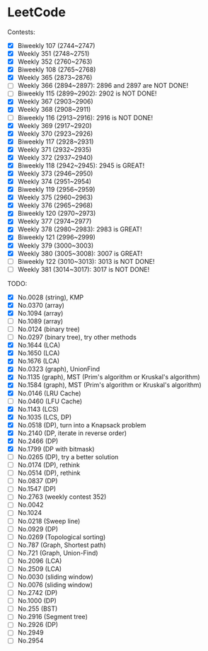 # LeetCode

Contests:

- [x] Biweekly 107 (2744~2747)
- [x] Weekly 351 (2748~2751)
- [x] Weekly 352 (2760~2763)
- [x] Biweekly 108 (2765~2768)
- [x] Weekly 365 (2873~2876)
- [ ] Weekly 366 (2894~2897): 2896 and 2897 are NOT DONE!
- [ ] Biweekly 115 (2899~2902): 2902 is NOT DONE!
- [x] Weekly 367 (2903~2906)
- [x] Weekly 368 (2908~2911)
- [ ] Biweekly 116 (2913~2916): 2916 is NOT DONE! 
- [x] Weekly 369 (2917~2920)
- [x] Weekly 370 (2923~2926)
- [x] Biweekly 117 (2928~2931)
- [x] Weekly 371 (2932~2935)
- [x] Weekly 372 (2937~2940)
- [x] Biweekly 118 (2942~2945): 2945 is GREAT!
- [x] Weekly 373 (2946~2950)
- [x] Weekly 374 (2951~2954)
- [x] Biweekly 119 (2956~2959)
- [x] Weekly 375 (2960~2963)
- [x] Weekly 376 (2965~2968)
- [x] Biweekly 120 (2970~2973)
- [x] Weekly 377 (2974~2977)
- [x] Weekly 378 (2980~2983): 2983 is GREAT!
- [x] Biweekly 121 (2996~2999)
- [x] Weekly 379 (3000~3003)
- [x] Weekly 380 (3005~3008): 3007 is GREAT!
- [ ] Biweekly 122 (3010~3013): 3013 is NOT DONE!
- [ ] Weekly 381 (3014~3017): 3017 is NOT DONE!

TODO:

- [x] No.0028 (string), KMP
- [x] No.0370 (array)
- [x] No.1094 (array)
- [ ] No.1089 (array)
- [ ] No.0124 (binary tree)
- [ ] No.0297 (binary tree), try other methods
- [x] No.1644 (LCA)
- [x] No.1650 (LCA)
- [x] No.1676 (LCA)
- [x] No.0323 (graph), UnionFind
- [x] No.1135 (graph), MST (Prim's algorithm or Kruskal's algorithm)
- [x] No.1584 (graph), MST (Prim's algorithm or Kruskal's algorithm)
- [x] No.0146 (LRU Cache)
- [ ] No.0460 (LFU Cache)
- [x] No.1143 (LCS)
- [x] No.1035 (LCS, DP)
- [x] No.0518 (DP), turn into a Knapsack problem
- [x] No.2140 (DP, iterate in reverse order)
- [x] No.2466 (DP)
- [x] No.1799 (DP with bitmask)
- [ ] No.0265 (DP), try a better solution
- [ ] No.0174 (DP), rethink
- [ ] No.0514 (DP), rethink
- [ ] No.0837 (DP)
- [ ] No.1547 (DP)
- [ ] No.2763 (weekly contest 352)
- [ ] No.0042
- [ ] No.1024
- [ ] No.0218 (Sweep line)
- [ ] No.0929 (DP)
- [ ] No.0269 (Topological sorting)
- [ ] No.787 (Graph, Shortest path)
- [ ] No.721 (Graph, Union-Find)
- [ ] No.2096 (LCA)
- [ ] No.2509 (LCA)
- [ ] No.0030 (sliding window)
- [ ] No.0076 (sliding window)
- [ ] No.2742 (DP)
- [ ] No.1000 (DP)
- [ ] No.255 (BST)
- [ ] No.2916 (Segment tree)
- [ ] No.2926 (DP)
- [ ] No.2949
- [ ] No.2954
